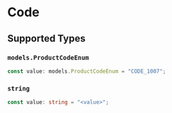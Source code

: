 # Code


## Supported Types

### `models.ProductCodeEnum`

```typescript
const value: models.ProductCodeEnum = "CODE_1007";
```

### `string`

```typescript
const value: string = "<value>";
```


